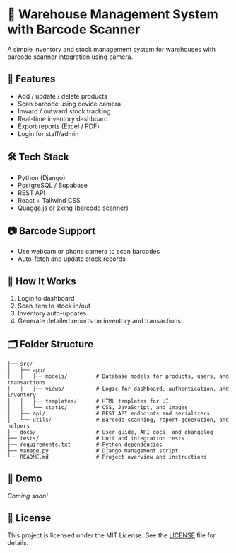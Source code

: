 # 🏬 Warehouse Management System with Barcode Scanner

A simple inventory and stock management system for warehouses with barcode scanner integration using camera.

## 🚀 Features

- Add / update / delete products
- Scan barcode using device camera
- Inward / outward stock tracking
- Real-time inventory dashboard
- Export reports (Excel / PDF)
- Login for staff/admin

## 🛠 Tech Stack

- Python (Django)
- PostgreSQL / Supabase
- REST API
- React + Tailwind CSS
- Quagga.js or zxing (barcode scanner)

## 📷 Barcode Support

- Use webcam or phone camera to scan barcodes
- Auto-fetch and update stock records

## 🧰 How It Works

1. Login to dashboard
2. Scan item to stock in/out
3. Inventory auto-updates
4. Generate detailed reports on inventory and transactions.

## 🗂 Folder Structure
```
├── src/                
│   ├── app/            
│   │   ├── models/         # Database models for products, users, and transactions
│   │   ├── views/          # Logic for dashboard, authentication, and inventory
│   │   ├── templates/      # HTML templates for UI
│   │   └── static/         # CSS, JavaScript, and images
│   ├── api/                # REST API endpoints and serializers
│   └── utils/              # Barcode scanning, report generation, and helpers
├── docs/                   # User guide, API docs, and changelog
├── tests/                  # Unit and integration tests
├── requirements.txt        # Python dependencies
├── manage.py               # Django management script
└── README.md               # Project overview and instructions
```

## 🧪 Demo

_Coming soon!_

## 📄 License
This project is licensed under the MIT License. See the [LICENSE](LICENSE) file for details.

